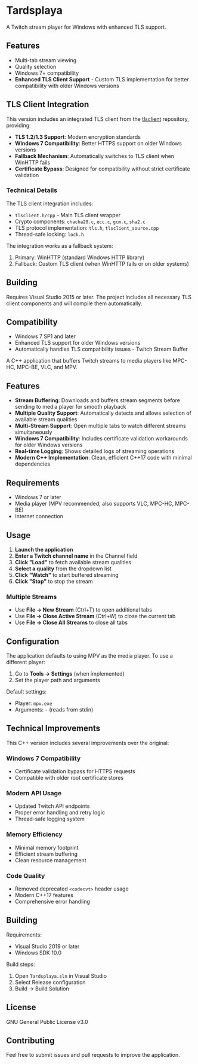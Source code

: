 # Tardsplaya

A Twitch stream player for Windows with enhanced TLS support.

## Features

- Multi-tab stream viewing
- Quality selection
- Windows 7+ compatibility
- **Enhanced TLS Client Support** - Custom TLS implementation for better compatibility with older Windows versions

## TLS Client Integration

This version includes an integrated TLS client from the [tlsclient](https://github.com/zero3k/tlsclient) repository, providing:

- **TLS 1.2/1.3 Support**: Modern encryption standards
- **Windows 7 Compatibility**: Better HTTPS support on older Windows versions
- **Fallback Mechanism**: Automatically switches to TLS client when WinHTTP fails
- **Certificate Bypass**: Designed for compatibility without strict certificate validation

### Technical Details

The TLS client integration includes:

- `tlsclient.h/cpp` - Main TLS client wrapper
- Crypto components: `chacha20.c`, `ecc.c`, `gcm.c`, `sha2.c`
- TLS protocol implementation: `tls.h`, `tlsclient_source.cpp`
- Thread-safe locking: `lock.h`

The integration works as a fallback system:
1. Primary: WinHTTP (standard Windows HTTP library)
2. Fallback: Custom TLS client (when WinHTTP fails or on older systems)

## Building

Requires Visual Studio 2015 or later. The project includes all necessary TLS client components and will compile them automatically.

## Compatibility

- Windows 7 SP1 and later
- Enhanced TLS support for older Windows versions
- Automatically handles TLS compatibility issues - Twitch Stream Buffer

A C++ application that buffers Twitch streams to media players like MPC-HC, MPC-BE, VLC, and MPV.

## Features

- **Stream Buffering**: Downloads and buffers stream segments before sending to media player for smooth playback
- **Multiple Quality Support**: Automatically detects and allows selection of available stream qualities
- **Multi-Stream Support**: Open multiple tabs to watch different streams simultaneously
- **Windows 7 Compatibility**: Includes certificate validation workarounds for older Windows versions
- **Real-time Logging**: Shows detailed logs of streaming operations
- **Modern C++ Implementation**: Clean, efficient C++17 code with minimal dependencies

## Requirements

- Windows 7 or later
- Media player (MPV recommended, also supports VLC, MPC-HC, MPC-BE)
- Internet connection

## Usage

1. **Launch the application**
2. **Enter a Twitch channel name** in the Channel field
3. **Click "Load"** to fetch available stream qualities
4. **Select a quality** from the dropdown list
5. **Click "Watch"** to start buffered streaming
6. **Click "Stop"** to stop the stream

### Multiple Streams

- Use **File → New Stream** (Ctrl+T) to open additional tabs
- Use **File → Close Active Stream** (Ctrl+W) to close the current tab
- Use **File → Close All Streams** to close all tabs

## Configuration

The application defaults to using MPV as the media player. To use a different player:

1. Go to **Tools → Settings** (when implemented)
2. Set the player path and arguments

Default settings:
- Player: `mpv.exe`
- Arguments: `-` (reads from stdin)

## Technical Improvements

This C++ version includes several improvements over the original:

### Windows 7 Compatibility
- Certificate validation bypass for HTTPS requests
- Compatible with older root certificate stores

### Modern API Usage
- Updated Twitch API endpoints
- Proper error handling and retry logic
- Thread-safe logging system

### Memory Efficiency
- Minimal memory footprint
- Efficient stream buffering
- Clean resource management

### Code Quality
- Removed deprecated `<codecvt>` header usage
- Modern C++17 features
- Comprehensive error handling

## Building

Requirements:
- Visual Studio 2019 or later
- Windows SDK 10.0

Build steps:
1. Open `Tardsplaya.sln` in Visual Studio
2. Select Release configuration
3. Build → Build Solution

## License

GNU General Public License v3.0

## Contributing

Feel free to submit issues and pull requests to improve the application.

